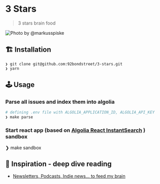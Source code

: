 # 3 Stars

> 3 stars brain food

![Photo by @markusspiske](https://source.unsplash.com/4PG6wLlVag4/800x600)

## 🏗️ Installation

```
❯ git clone git@github.com:92bondstreet/3-stars.git
❯ yarn
```

## 🕹️ Usage

### Parse all issues and index them into algolia

```sh
# defining .env file with ALGOLIA_APPLICATION_ID, ALGOLIA_API_KEY
❯ make parse
```

### Start react app (based on [Algolia React InstantSearch](https://www.algolia.com/doc/guides/building-search-ui/what-is-instantsearch/react/) ) sandbox

❯ make sandbox

## 🌱 Inspiration - deep dive reading

* [Newsletters, Podcasts, Indie news... to feed my brain](https://github.com/92bondstreet/brain-food)
